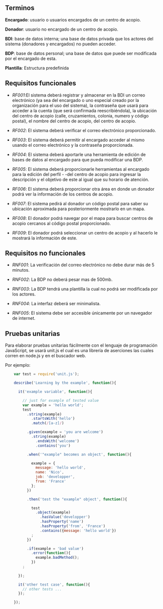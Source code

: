 ## Terminos

**Encargado**: usuario o usuarios encargados de un centro de acopio.

**Donador**: usuario no encargado de un centro de acopio.

**BDI**: base de datos interna; una base de datos privada que los actores del sistema (donadores y encargados) no pueden acceder.

**BDP**: base de datos personal; una base de datos que puede ser modificada por el encargado de esta.

**Plantilla**: Estructura predefinida

## Requisitos funcionales

- *RF001*:El sistema deberá registrar y almacenar en la BDI un correo electrónico (ya sea del encargado o uno especial creado por la organización para el uso del sistema), la contraseña que usará para acceder a la cuenta (que será confirmada reescribiéndola), la ubicación del centro de acopio (calle, cruzamientos, colonia, numero y código postal), el nombre del centro de acopio, del centro de acopio.

- *RF002*: El sistema deberá verificar el correo electrónico proporcionado.

- *RF003*: El sistema deberá permitir al encargado acceder al mismo usando el correo electrónico y la contraseña proporcionada.

- *RF004*: El sistema deberá aportarle una herramienta de edición de bases de datos al encargado para que pueda modificar una BDP.

- *RF005*: El sistema deberá proporcionarle herramientas al encargado para la edición del perfil - -del centro de acopio para ingresar la descripción y el objetivo de este al igual que su horario de atención.

- *RF006*: El sistema deberá proporcionar otra área en donde un donador podrá ver la información de los centros de acopio.

- *RF007*: El sistema pedirá al donador un código postal para saber su ubicación aproximada para posteriormente mostrarlo en un mapa.

- *RF008*: El donador podrá navegar por el mapa para buscar centros de acopio cercanos al código postal proporcionado.

- *RF009*: El donador podrá seleccionar un centro de acopio y al hacerlo le mostrará la información de este.

## Requisitos no funcionales

- *RNF001*: La verificación del correo electrónico no debe durar más de 5 minutos.

- *RNF002*: La BDP no deberá pesar mas de 500mb.

- *RNF003*: La BDP tendrá una plantilla la cual no podrá ser modificada por los actores.

- *RNF004*: La interfaz deberá ser minimalista.

- *RNF005*: El sistema debe ser accesible únicamente por un navegador de internet.

## Pruebas unitarias

Para elaborar pruebas unitarias fácilmente con el lenguaje de programación JavaScript, se usará unit.js el cual es una librería de aserciones las cuales corren en node.js y en el buscador web.

Por ejemplo:
```JavaScript
	var test = require('unit.js');

	describe('Learning by the example', function(){

	  it('example variable', function(){

	    // just for example of tested value
	    var example = 'hello world';
	    test
	      .string(example)
	        .startsWith('hello')
	        .match(/[a-z]/)

	      .given(example = 'you are welcome')
	        .string(example)
	          .endsWith('welcome')
	          .contains('you')

	      .when('"example" becomes an object', function(){

	        example = {
	          message: 'hello world',
	          name: 'Nico',
	          job: 'developper',
	          from: 'France'
	        };
	      })

	      .then('test the "example" object', function(){

	        test
	          .object(example)
	            .hasValue('developper')
	            .hasProperty('name')
	            .hasProperty('from', 'France')
	            .contains({message: 'hello world'})
	        ;
	      })

	      .if(example = 'bad value')
	        .error(function(){
	          example.badMethod();
	        })
	    ;
	
	  });

	  it('other test case', function(){
	    // other tests ...
	  });

	});
```
